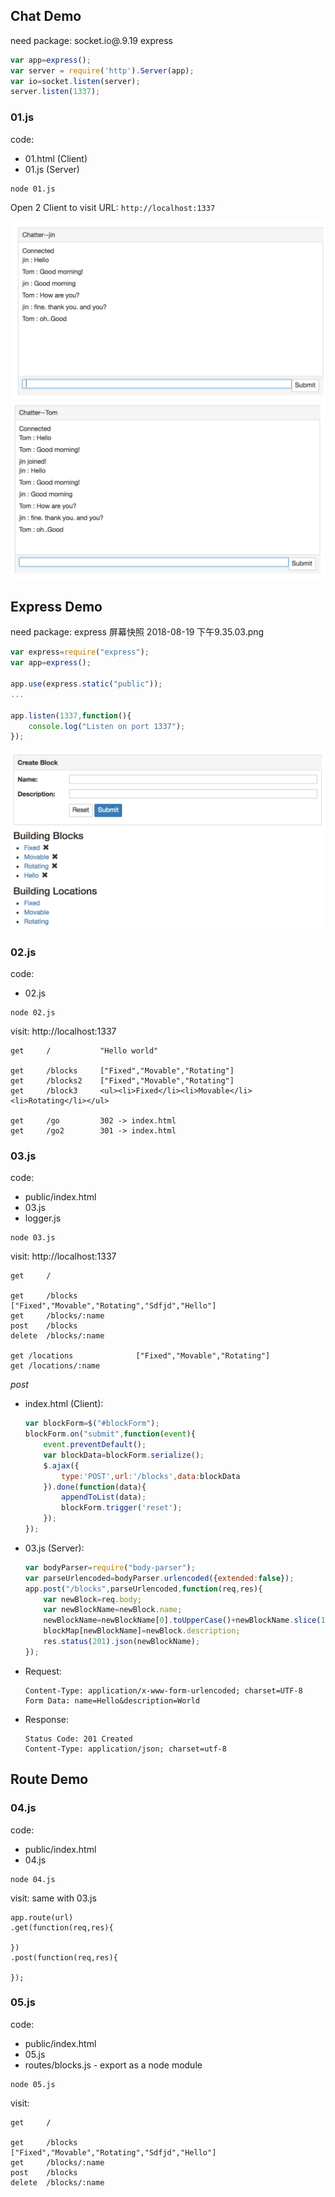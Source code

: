 
## Chat Demo

need package: socket.io@.9.19 express

```js
var app=express();
var server = require('http').Server(app);
var io=socket.listen(server);
server.listen(1337);
```

### 01.js

code:
- 01.html (Client)
- 01.js (Server)

```
node 01.js
```

Open 2 Client to visit URL: `http://localhost:1337`

![Chatter1](readmeImages/chatter1.png)
![Chatter2](readmeImages/chatter2.png)

## Express Demo

need package: express
屏幕快照 2018-08-19 下午9.35.03.png
```js
var express=require("express");
var app=express();

app.use(express.static("public"));
...

app.listen(1337,function(){
	console.log("Listen on port 1337");
});
```

![Express](readmeImages/express.png)


### 02.js

code:
- 02.js


```
node 02.js
```

visit:
	http://localhost:1337

```
get 	/			"Hello world"

get 	/blocks		["Fixed","Movable","Rotating"]
get 	/blocks2	["Fixed","Movable","Rotating"]
get 	/block3		<ul><li>Fixed</li><li>Movable</li><li>Rotating</li></ul>

get 	/go			302 -> index.html
get 	/go2		301 -> index.html
```


### 03.js

code:
- public/index.html
- 03.js
- logger.js

```
node 03.js
```

visit:
	http://localhost:1337

```
get 	/

get 	/blocks				["Fixed","Movable","Rotating","Sdfjd","Hello"]
get 	/blocks/:name
post 	/blocks
delete 	/blocks/:name

get /locations				["Fixed","Movable","Rotating"]
get /locations/:name
```

 *post*

- index.html (Client):
	```js
	var blockForm=$("#blockForm");
	blockForm.on("submit",function(event){
		event.preventDefault();
		var blockData=blockForm.serialize();
		$.ajax({
			type:'POST',url:'/blocks',data:blockData
		}).done(function(data){
			appendToList(data);
			blockForm.trigger('reset');
		});
	});
	```

- 03.js (Server):
	```js
	var bodyParser=require("body-parser");
	var parseUrlencoded=bodyParser.urlencoded({extended:false});
	app.post("/blocks",parseUrlencoded,function(req,res){
		var newBlock=req.body;
		var newBlockName=newBlock.name;
		newBlockName=newBlockName[0].toUpperCase()+newBlockName.slice(1).toLowerCase();
		blockMap[newBlockName]=newBlock.description;
		res.status(201).json(newBlockName);
	});
	```

- Request:
	```
	Content-Type: application/x-www-form-urlencoded; charset=UTF-8
	Form Data: name=Hello&description=World
	```
- Response:
	```
	Status Code: 201 Created
	Content-Type: application/json; charset=utf-8
	```


## Route Demo


### 04.js

code:
- public/index.html
- 04.js


```
node 04.js
```

visit: same with 03.js

```
app.route(url)
.get(function(req,res){
	
})
.post(function(req,res){
	
});
```

### 05.js

code:
- public/index.html
- 05.js
- routes/blocks.js  - export as a node module

```
node 05.js
```

visit:
```
get 	/

get 	/blocks				["Fixed","Movable","Rotating","Sdfjd","Hello"]
get 	/blocks/:name
post 	/blocks
delete 	/blocks/:name
```


